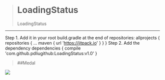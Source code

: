 ># LoadingStatus
>LoadingStatus

***

Step 1. Add it in your root build.gradle at the end of repositories:
	allprojects {
		repositories {
			...
			maven { url 'https://jitpack.io' }
		}
	}
Step 2. Add the dependency
	dependencies {
			compile 'com.github.pdliugithub:LoadingStatus:v1.0'
	}

>##Medal

  [![](https://jitpack.io/v/pdliugithub/LoadingStatus.svg)](https://jitpack.io/#pdliugithub/LoadingStatus)

